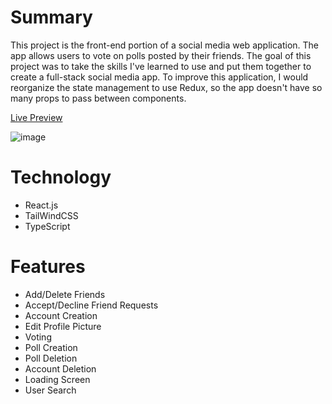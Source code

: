 # Summary

This project is the front-end portion of a social media web application. The app allows users to vote on polls posted by their friends. The goal of this project was to take the skills I've learned to use and put them together to create a full-stack social media app. To improve this application, I would reorganize the state management to use Redux, so the app doesn't have so many props to pass between components.

[Live Preview](https://luhook04.github.io/pollster-front/)

![image](https://user-images.githubusercontent.com/90109038/223198922-97f65f66-e045-4943-af92-f2aa0eef4cc9.png)


# Technology 
  - React.js
  - TailWindCSS
  - TypeScript

# Features
  - Add/Delete Friends
  - Accept/Decline Friend Requests
  - Account Creation
  - Edit Profile Picture
  - Voting
  - Poll Creation
  - Poll Deletion
  - Account Deletion
  - Loading Screen
  - User Search
  
  
  
